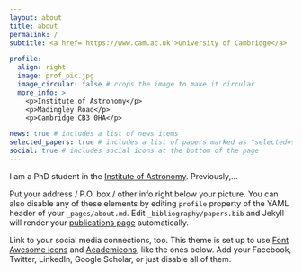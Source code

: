 ```yaml
---
layout: about
title: about
permalink: /
subtitle: <a href='https://www.cam.ac.uk'>University of Cambridge</a>

profile:
  align: right
  image: prof_pic.jpg
  image_circular: false # crops the image to make it circular
  more_info: >
    <p>Institute of Astronomy</p>
    <p>Madingley Road</p>
    <p>Cambridge CB3 0HA</p>

news: true # includes a list of news items
selected_papers: true # includes a list of papers marked as "selected={true}"
social: true # includes social icons at the bottom of the page
---
```


I am a PhD student in the [Institute of Astronomy](https://www.ast.cam.ac.uk). Previously,...

Put your address / P.O. box / other info right below your picture. You can also disable any of these elements by editing `profile` property of the YAML header of your `_pages/about.md`. Edit `_bibliography/papers.bib` and Jekyll will render your [publications page](/al-folio/publications/) automatically.

Link to your social media connections, too. This theme is set up to use [Font Awesome icons](https://fontawesome.com/) and [Academicons](https://jpswalsh.github.io/academicons/), like the ones below. Add your Facebook, Twitter, LinkedIn, Google Scholar, or just disable all of them.
